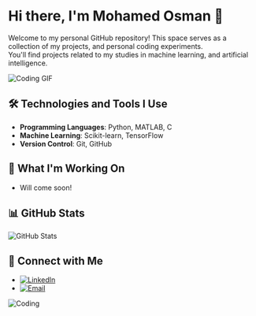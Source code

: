 # Hi there, I'm Mohamed Osman 👋

Welcome to my personal GitHub repository! This space serves as a collection
of my projects, and personal coding experiments.  
You'll find projects related to my studies in machine learning,
and artificial intelligence.  

![Coding GIF](https://media.giphy.com/media/qgQUggAC3Pfv687qPC/giphy.gif)

## 🛠 Technologies and Tools I Use

- **Programming Languages**: Python, MATLAB, C
- **Machine Learning**: Scikit-learn, TensorFlow
- **Version Control**: Git, GitHub

## 🌱 What I'm Working On

- Will come soon!

## 📊 GitHub Stats

![GitHub Stats](https://github-readme-stats.vercel.app/api?username=Tbaosman&show_icons=true&theme=radical)

## 🔗 Connect with Me

- [![LinkedIn](https://img.shields.io/badge/-LinkedIn-blue?style=flat&logo=linkedin&logoColor=white)](https://www.linkedin.com/in/mohamed-saeed-51b588117)
- [![Email](https://img.shields.io/badge/-Email-red?style=flat&logo=gmail&logoColor=white)](mailto:tba.osman.musa@gmail.com)

![Coding](https://media.giphy.com/media/VTtANKl0beDFQRLDTh/giphy.gif)
